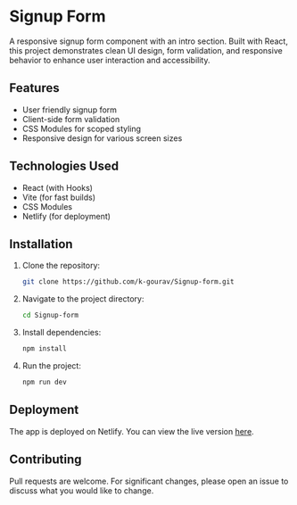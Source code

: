 # Signup Form

A responsive signup form component with an intro section. Built with React, this project demonstrates clean UI design, form validation, and responsive behavior to enhance user interaction and accessibility.

## Features

-   User friendly signup form
-   Client-side form validation
-   CSS Modules for scoped styling
-   Responsive design for various screen sizes

## Technologies Used

-   React (with Hooks)
-   Vite (for fast builds)
-   CSS Modules
-   Netlify (for deployment)

## Installation

1.  Clone the repository:

    ``` bash
    git clone https://github.com/k-gourav/Signup-form.git
    ```

2.  Navigate to the project directory:

    ``` bash
    cd Signup-form
    ```

3.  Install dependencies:

    ``` bash
    npm install
    ```

4.  Run the project:

    ``` bash
    npm run dev
    ```

## Deployment

The app is deployed on Netlify. You can view the live version
[here](https://signup-form.netlify.app/).

## Contributing

Pull requests are welcome. For significant changes, please open an issue
to discuss what you would like to change.
